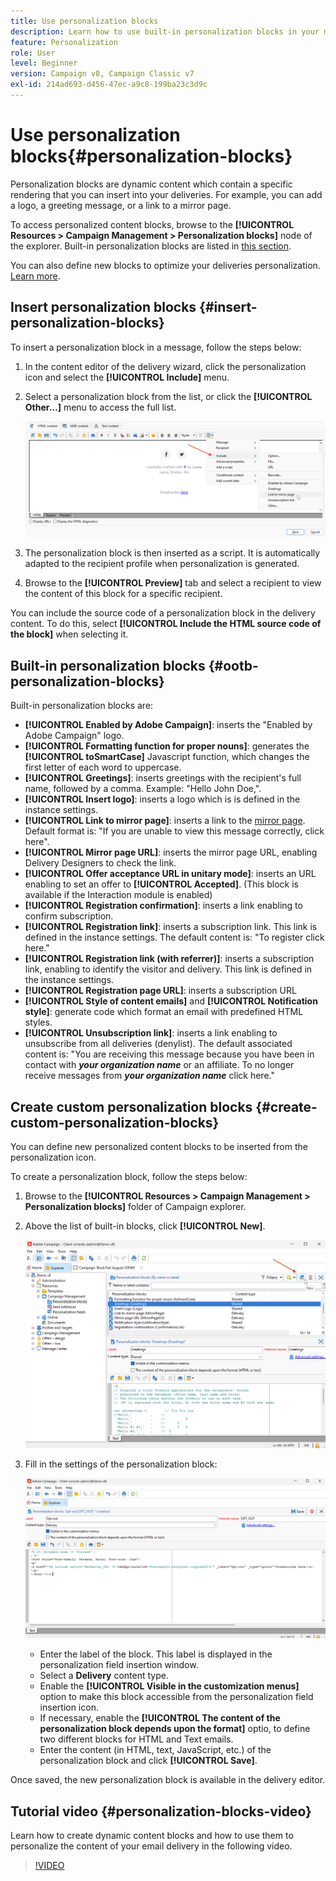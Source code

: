 ```yaml
---
title: Use personalization blocks
description: Learn how to use built-in personalization blocks in your message content
feature: Personalization
role: User
level: Beginner
version: Campaign v8, Campaign Classic v7
exl-id: 214ad693-d456-47ec-a9c8-199ba23c3d9c
---
```

# Use personalization blocks{#personalization-blocks}

Personalization blocks are dynamic content which contain a specific rendering that you can insert into your deliveries. For example, you can add a logo, a greeting message, or a link to a mirror page. 

To access personalized content blocks, browse to the **[!UICONTROL Resources > Campaign Management > Personalization blocks]** node of the explorer. Built-in personalization blocks are listed in [this section](#ootb-personalization-blocks). 

You can also define new blocks to optimize your deliveries personalization. [Learn more](#create-custom-personalization-blocks).

## Insert personalization blocks {#insert-personalization-blocks}

To insert a personalization block in a message, follow the steps below:

1. In the content editor of the delivery wizard, click the personalization icon and select the **[!UICONTROL Include]** menu.
1. Select a personalization block from the list, or click the **[!UICONTROL Other...]** menu to access the full list.

   ![](assets/perso-content-block.png)

1. The personalization block is then inserted as a script. It is automatically adapted to the recipient profile when personalization is generated.
1. Browse to the **[!UICONTROL Preview]** tab and select a recipient to view the content of this block for a specific recipient.

You can include the source code of a personalization block in the delivery content. To do this, select **[!UICONTROL Include the HTML source code of the block]** when selecting it. 

## Built-in personalization blocks {#ootb-personalization-blocks}

Built-in personalization blocks are:

* **[!UICONTROL Enabled by Adobe Campaign]**: inserts the "Enabled by Adobe Campaign" logo.
* **[!UICONTROL Formatting function for proper nouns]**: generates the **[!UICONTROL toSmartCase]** Javascript function, which changes the first letter of each word to uppercase. 
* **[!UICONTROL Greetings]**: inserts greetings with the recipient's full name, followed by a comma. Example: "Hello John Doe,".
* **[!UICONTROL Insert logo]**: inserts a logo which is is defined in the instance settings.
* **[!UICONTROL Link to mirror page]**: inserts a link to the [mirror page](mirror-page.md). Default format is: "If you are unable to view this message correctly, click here".
* **[!UICONTROL Mirror page URL]**: inserts the mirror page URL, enabling Delivery Designers to check the link.
* **[!UICONTROL Offer acceptance URL in unitary mode]**: inserts an URL enabling to set an offer to **[!UICONTROL Accepted]**. (This block is available if the Interaction module is enabled)
* **[!UICONTROL Registration confirmation]**: inserts a link enabling to confirm subscription.
* **[!UICONTROL Registration link]**: inserts a subscription link. This link is defined in the instance settings. The default content is: "To register click here."
* **[!UICONTROL Registration link (with referrer)]**: inserts a subscription link, enabling to identify the visitor and delivery. This link is defined in the instance settings.
* **[!UICONTROL Registration page URL]**: inserts a subscription URL
* **[!UICONTROL Style of content emails]** and **[!UICONTROL Notification style]**: generate code which format an email with predefined HTML styles. 
* **[!UICONTROL Unsubscription link]**: inserts a link enabling to unsubscribe from all deliveries (denylist). The default associated content is: "You are receiving this message because you have been in contact with ***your organization name*** or an affiliate. To no longer receive messages from ***your organization name*** click here."

## Create custom personalization blocks {#create-custom-personalization-blocks}

You can define new personalized content blocks to be inserted from the personalization icon.

To create a personalization block, follow the steps below:

1. Browse to the **[!UICONTROL Resources > Campaign Management > Personalization blocks]** folder of Campaign explorer.
1. Above the list of built-in blocks, click **[!UICONTROL New]**.

   ![](assets/perso-new-block.png)

1. Fill in the settings of the personalization block:

   ![](assets/perso-custom-block.png)

    * Enter the label of the block. This label is displayed in the personalization field insertion window.
    * Select a **Delivery** content type.
    * Enable the **[!UICONTROL Visible in the customization menus]** option to make this block accessible from the personalization field insertion icon.
    * If necessary, enable the **[!UICONTROL The content of the personalization block depends upon the format]** optio, to define two different blocks for HTML and Text emails.
    * Enter the content (in HTML, text, JavaScript, etc.) of the personalization block and click **[!UICONTROL Save]**.

Once saved, the new personalization block is available in the delivery editor.

## Tutorial video {#personalization-blocks-video}

Learn how to create dynamic content blocks and how to use them to personalize the content of your email delivery in the following video.

>[!VIDEO](https://video.tv.adobe.com/v/342088?quality=12)
